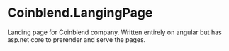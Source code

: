 # Coinblend.LangingPage

Landing page for Coinblend company. Written entirely on angular but has asp.net core to prerender and serve the pages.
